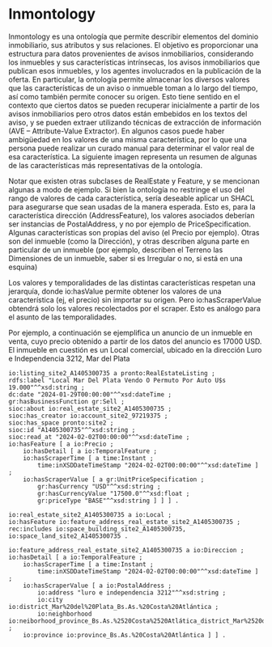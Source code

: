# Inmontology
Inmontology es una ontología que permite describir elementos del dominio inmobiliario, sus atributos y sus relaciones. El objetivo es proporcionar una estructura para datos provenientes de avisos inmobiliarios, considerando los inmuebles y sus características intrínsecas, los avisos inmobiliarios que publican esos inmuebles, y los agentes involucrados en la publicación de la oferta. En particular, la ontología permite almacenar los diversos valores que las características de un aviso o inmueble toman a lo largo del tiempo, así como también permite conocer su origen. Esto tiene sentido en el contexto que ciertos datos se pueden recuperar inicialmente a partir de los avisos inmobiliarios pero otros datos están embebidos en los textos del aviso, y se pueden extraer utilizando técnicas de extracción de información (AVE – Attribute-Value Extractor). En algunos casos puede haber ambigüedad en los valores de una misma característica, por lo que una persona puede realizar un curado manual para determinar el valor real de esa característica.
La siguiente imagen representa un resumen de algunas de las características más representativas de la ontología.

Notar que existen otras subclases de RealEstate y Feature, y se mencionan algunas a modo de ejemplo.
Si bien la ontología no restringe el uso del rango de valores de cada característica, sería deseable aplicar un SHACL para asegurarse que sean usadas de la manera esperada. Esto es, para la característica dirección (AddressFeature), los valores asociados deberían ser instancias de PostalAddress, y no por ejemplo de PriceSpecification.
Algunas características son propias del aviso (el Precio por ejemplo). Otras son del inmueble (como la Dirección), y otras describen alguna parte en particular de un inmueble (por ejemplo, describen el Terreno las Dimensiones de un inmueble, saber si es Irregular o no, si está en una esquina)

Los valores y temporalidades de las distintas características respetan una jerarquía, donde io:hasValue permite obtener los valores de una característica (ej, el precio) sin importar su origen. Pero io:hasScraperValue obtendrá solo los valores recolectados por el scraper. Esto es análogo para el asunto de las temporalidades.

Por ejemplo, a continuación se ejemplifica un anuncio de un inmueble en venta, cuyo precio obtenido a partir de los datos del anuncio es 17000 USD. El inmueble en cuestión es un Local comercial, ubicado en la dirección Luro e Independencia 3212, Mar del Plata

```
io:listing_site2_A1405300735 a pronto:RealEstateListing ;
rdfs:label "Local Mar Del Plata Vendo O Permuto Por Auto U$s 19.000"^^xsd:string ;
dc:date "2024-01-29T00:00:00"^^xsd:dateTime ;
gr:hasBusinessFunction gr:Sell ;
sioc:about io:real_estate_site2_A1405300735 ;
sioc:has_creator io:account_site2_97219375 ;
sioc:has_space pronto:site2 ;
sioc:id "A1405300735"^^xsd:string ;
sioc:read_at "2024-02-02T00:00:00"^^xsd:dateTime ;
io:hasFeature [ a io:Precio ;
    io:hasDetail [ a io:TemporalFeature ;
    io:hasScraperTime [ a time:Instant ;
        time:inXSDDateTimeStamp "2024-02-02T00:00:00"^^xsd:dateTime ] ;
    io:hasScraperValue [ a gr:UnitPriceSpecification ;
        gr:hasCurrency "USD"^^xsd:string ;
        gr:hasCurrencyValue "17500.0"^^xsd:float ;
        gr:priceType "BASE"^^xsd:string ] ] ] .

io:real_estate_site2_A1405300735 a io:Local ;
io:hasFeature io:feature_address_real_estate_site2_A1405300735 ;
rec:includes io:space_building_site2_A1405300735,
io:space_land_site2_A1405300735 .

io:feature_address_real_estate_site2_A1405300735 a io:Direccion ;
io:hasDetail [ a io:TemporalFeature ;
    io:hasScraperTime [ a time:Instant ;
        time:inXSDDateTimeStamp "2024-02-02T00:00:00"^^xsd:dateTime ] ;
    io:hasScraperValue [ a io:PostalAddress ;
        io:address "luro e independencia 3212"^^xsd:string ;
        io:city io:district_Mar%20del%20Plata_Bs.As.%20Costa%20Atlántica ;
        io:neighborhood io:neiborhood_province_Bs.As.%2520Costa%2520Atlática_district_Mar%2520del%2520Plata_Bs.As.%2520Costa%2520Atlántica_Centro ;
    io:province io:province_Bs.As.%20Costa%20Atlántica ] ] .
```